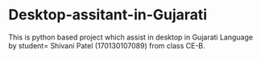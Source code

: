 # Desktop-assitant-in-Gujarati
This is python based project which assist in desktop in Gujarati Language by student= Shivani Patel (170130107089) from class CE-B.
